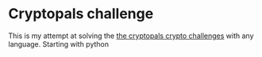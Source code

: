 # Cryptopals challenge

This is my attempt at solving the [the cryptopals crypto challenges](https://cryptopals.com/) with any language. Starting with python
